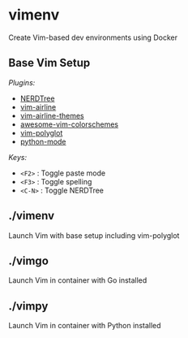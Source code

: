# vimenv
Create Vim-based dev environments using Docker

## Base Vim Setup

*Plugins:*
- [NERDTree](https://github.com/scrooloose/nerdtree)
- [vim-airline](https://github.com/vim-airline/vim-airline)
- [vim-airline-themes](https://github.com/vim-airline/vim-airline-themes.git)
- [awesome-vim-colorschemes](https://github.com/rafi/awesome-vim-colorschemes)
- [vim-polyglot](https://github.com/sheerun/vim-polyglot)
- [python-mode](https://github.com/python-mode/python-mode)

*Keys:*
- `<F2>` : Toggle paste mode
- `<F3>` : Toggle spelling
- `<C-N>` : Toggle NERDTree

## ./vimenv
Launch Vim with base setup including vim-polyglot

## ./vimgo
Launch Vim in container with Go installed

## ./vimpy
Launch Vim in container with Python installed


